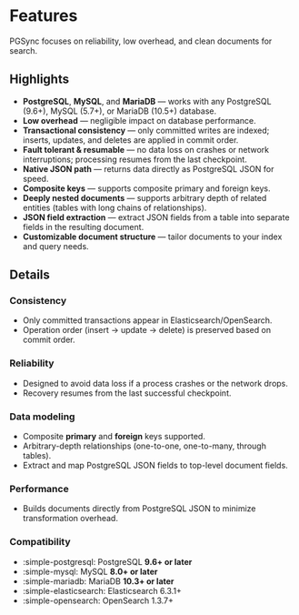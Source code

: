# Features

PGSync focuses on reliability, low overhead, and clean documents for search.

## Highlights

- **PostgreSQL**, **MySQL**, and **MariaDB** — works with any PostgreSQL (9.6+), MySQL (5.7+), or MariaDB (10.5+) database.
- **Low overhead** — negligible impact on database performance.
- **Transactional consistency** — only committed writes are indexed; inserts, updates, and deletes are applied in commit order.
- **Fault tolerant & resumable** — no data loss on crashes or network interruptions; processing resumes from the last checkpoint.
- **Native JSON path** — returns data directly as PostgreSQL JSON for speed.
- **Composite keys** — supports composite primary and foreign keys.
- **Deeply nested documents** — supports arbitrary depth of related entities (tables with long chains of relationships).
- **JSON field extraction** — extract JSON fields from a table into separate fields in the resulting document.
- **Customizable document structure** — tailor documents to your index and query needs.

## Details

### Consistency
- Only committed transactions appear in Elasticsearch/OpenSearch.
- Operation order (insert → update → delete) is preserved based on commit order.

### Reliability
- Designed to avoid data loss if a process crashes or the network drops.
- Recovery resumes from the last successful checkpoint.

### Data modeling
- Composite **primary** and **foreign** keys supported.
- Arbitrary-depth relationships (one-to-one, one-to-many, through tables).
- Extract and map PostgreSQL JSON fields to top-level document fields.

### Performance
- Builds documents directly from PostgreSQL JSON to minimize transformation overhead.


### Compatibility

- :simple-postgresql: PostgreSQL **9.6+ or later**
- :simple-mysql: MySQL **8.0+ or later**
- :simple-mariadb: MariaDB **10.3+ or later**
- :simple-elasticsearch: Elasticsearch 6.3.1+
- :simple-opensearch: OpenSearch 1.3.7+
